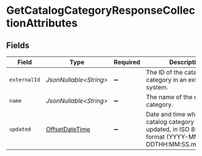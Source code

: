 # GetCatalogCategoryResponseCollectionAttributes


## Fields

| Field                                                                                                      | Type                                                                                                       | Required                                                                                                   | Description                                                                                                | Example                                                                                                    |
| ---------------------------------------------------------------------------------------------------------- | ---------------------------------------------------------------------------------------------------------- | ---------------------------------------------------------------------------------------------------------- | ---------------------------------------------------------------------------------------------------------- | ---------------------------------------------------------------------------------------------------------- |
| `externalId`                                                                                               | *JsonNullable\<String>*                                                                                    | :heavy_minus_sign:                                                                                         | The ID of the catalog category in an external system.                                                      | SAMPLE-DATA-CATEGORY-APPAREL                                                                               |
| `name`                                                                                                     | *JsonNullable\<String>*                                                                                    | :heavy_minus_sign:                                                                                         | The name of the catalog category.                                                                          | Sample Data Category Apparel                                                                               |
| `updated`                                                                                                  | [OffsetDateTime](https://docs.oracle.com/javase/8/docs/api/java/time/OffsetDateTime.html)                  | :heavy_minus_sign:                                                                                         | Date and time when the catalog category was last updated, in ISO 8601 format (YYYY-MM-DDTHH:MM:SS.mmmmmm). | 2022-11-08T00:00:00+00:00                                                                                  |